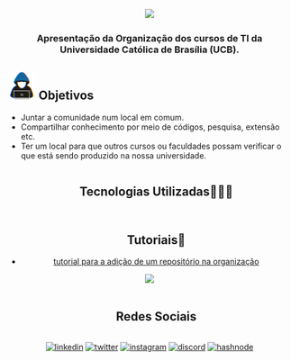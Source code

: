 <p align="center">
    <a href="https://github.com/DenverCoder1/readme-typing-svg"><img src="https://readme-typing-svg.herokuapp.com?font=Fira+Code&color=cyan&size=25&center=true&vCenter=true&Time=1000&width=600&height=100&lines=Bem+Vindo+à+Organização+da+UCB+TI"></a>
</p>
<h3 align="center">
    Apresentação da Organização dos cursos de TI da Universidade Católica de Brasília (UCB).
</h3>

## <picture><img src = "https://github.com/0xAbdulKhalid/0xAbdulKhalid/raw/main/assets/mdImages/about_me.gif" width = 50px></picture> **Objetivos**

- Juntar a comunidade num local em comum.
- Compartilhar conhecimento por meio de códigos, pesquisa, extensão etc.
- Ter um local para que outros cursos ou faculdades possam verificar o que está sendo produzido na nossa universidade.

<!--- stats (end) -->

<!--h1 without bottom border-->
<div id="user-content-toc">
  <ul align="center">
    <summary><h2 style="display: inline-block">Tecnologias Utilizadas👨🏻‍💻</h2></summary>
  </ul>
</div>
<!-- tutorials -->
<div id="user-content-toc">
  <ul align="center">
    <summary><h2 style="display: inline-block">Tutoriais📜</h2></summary>
      <li><a href="../tutoriais/nomenclaturaRepo.md">tutorial para a adição de um repositório na organização</a></li>
  </ul>
</div>
<!--tech stack icons-->
<p align="center">
  <a href="https://skillicons.dev">
    <img src="https://skillicons.dev/icons?i=git,aws,bootstrap,c,cpp,css,discord,docker,dynamodb,express,figma,firebase,github,html,idea,java,js,kotlin,linux,md,materialui,mongodb,mysql,nextjs,nodejs,postman,py,react,redux,tailwind,ts,vscode&perline=14" />
  </a>
</p>

<!-- Connect with me -->
<!--h2 without bottom border-->
<div id="user-content-toc">
  <ul align="center">
    <summary><h2 style="display: inline-block">Redes Sociais</h2></summary>
  </ul>
</div>

<!--icons and links-->
<p align="center">
<a href="COLOCAR O LINK" target="blank"><img align="center" src="https://user-images.githubusercontent.com/88904952/234979284-68c11d7f-1acc-4f0c-ac78-044e1037d7b0.png" alt="linkedin" height="50" width="50" /></a>
<a href="COLOCAR O LINK" target="blank"><img align="center" src="https://user-images.githubusercontent.com/88904952/234980676-61bfb021-ecc8-48f7-88e6-34c1b06c4a58.png" alt="twitter" height="50" width="50" /></a> 
<a href="COLOCAR O LINK" target="blank"><img align="center" src="https://user-images.githubusercontent.com/88904952/234981169-2dd1e58f-4b7e-468c-8213-034ba62156c3.png" alt="instagram" height="50" width="50" /></a>
<a href="COLOCAR O LINK" target="blank"><img align="center" src="https://user-images.githubusercontent.com/88904952/234982627-019fd336-6248-453c-9b05-97c13fd1d207.png" alt="discord" height="50" width="50" /></a>
<a href="COLOCAR O LINK" target="blank"><img align="center" src="https://docs.microsoft.com/pt-br/media/logos/logo_MSTeams.svg" alt="hashnode" height="50" width="50" /></a>
</p>
